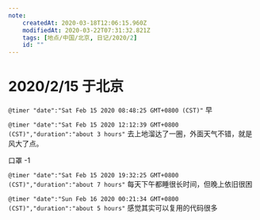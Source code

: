 ```yaml
---
note:
    createdAt: 2020-03-18T12:06:15.960Z
    modifiedAt: 2020-03-22T07:31:32.821Z
    tags: [地点/中国/北京, 日记/2020/2]
    id: ""
---
```

# 2020/2/15 于北京

`@timer "date":"Sat Feb 15 2020 08:48:25 GMT+0800 (CST)"`
早

`@timer "date":"Sat Feb 15 2020 12:12:39 GMT+0800 (CST)","duration":"about 3 hours"`
去上地溜达了一圈，外面天气不错，就是风大了点。

口罩 -1

`@timer "date":"Sat Feb 15 2020 19:32:25 GMT+0800 (CST)","duration":"about 7 hours"`
每天下午都睡很长时间，但晚上依旧很困

`@timer "date":"Sun Feb 16 2020 00:21:34 GMT+0800 (CST)","duration":"about 5 hours"`
感觉其实可以复用的代码很多
